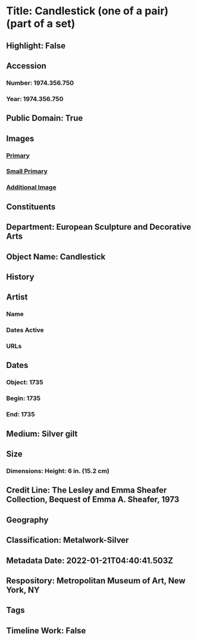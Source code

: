 # Title: Candlestick (one of a pair) (part of a set)
## Highlight: False
## Accession
### Number: 1974.356.750
### Year: 1974.356.750
## Public Domain: True
## Images
### [Primary](https://images.metmuseum.org/CRDImages/es/original/205376.jpg)
### [Small Primary](https://images.metmuseum.org/CRDImages/es/web-large/205376.jpg)
### [Additional Image](https://images.metmuseum.org/CRDImages/es/original/205496.jpg)
## Constituents
## Department: European Sculpture and Decorative Arts
## Object Name: Candlestick
## History
## Artist
### Name
### Dates Active
### URLs
## Dates
### Object: 1735
### Begin: 1735
### End: 1735
## Medium: Silver gilt
## Size
### Dimensions: Height: 6 in. (15.2 cm)
## Credit Line: The Lesley and Emma Sheafer Collection, Bequest of Emma A. Sheafer, 1973
## Geography
## Classification: Metalwork-Silver
## Metadata Date: 2022-01-21T04:40:41.503Z
## Respository: Metropolitan Museum of Art, New York, NY
## Tags
## Timeline Work: False
